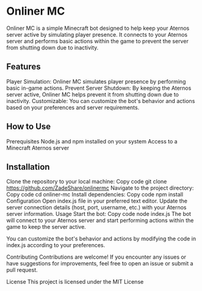 # Onliner MC
Onliner MC is a simple Minecraft bot designed to help keep your Aternos server active by simulating player presence. It connects to your Aternos server and performs basic actions within the game to prevent the server from shutting down due to inactivity.

## Features
Player Simulation: Onliner MC simulates player presence by performing basic in-game actions.
Prevent Server Shutdown: By keeping the Aternos server active, Onliner MC helps prevent it from shutting down due to inactivity.
Customizable: You can customize the bot's behavior and actions based on your preferences and server requirements.
## How to Use
Prerequisites
Node.js and npm installed on your system
Access to a Minecraft Aternos server
## Installation
Clone the repository to your local machine:
Copy code
git clone https://github.com/ZadeShare/onlinermc
Navigate to the project directory:
Copy code
cd onliner-mc
Install dependencies:
Copy code
npm install
Configuration
Open index.js file in your preferred text editor.
Update the server connection details (host, port, username, etc.) with your Aternos server information.
Usage
Start the bot:
Copy code
node index.js
The bot will connect to your Aternos server and start performing actions within the game to keep the server active.

You can customize the bot's behavior and actions by modifying the code in index.js according to your preferences.

Contributing
Contributions are welcome! If you encounter any issues or have suggestions for improvements, feel free to open an issue or submit a pull request.

License
This project is licensed under the MIT License
